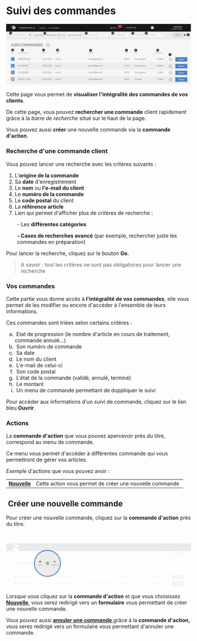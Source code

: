 # Suivi des commandes


![index-screenshotfionajoupilancom20150812135808](images/index-screenshotfionajoupilancom20150812135808.png)


<p>Cette page&nbsp;vous permet de <strong>visualiser l'int&eacute;gralit&eacute; des commandes de vos clients</strong>.</p>
<p>De cette page, vous pouvez <strong>rechercher une commande</strong> client rapidement gr&acirc;ce &agrave; la <em>barre de recherche</em> situ&eacute; sur le haut de la page.</p>
<p>Vous pouvez aussi <strong>cr&eacute;er</strong> une nouvelle commande via la <strong>commande d'action</strong>.</p>
<h3>Recherche d'une commande client</h3>
<p>Vous pouvez lancer une recherche avec les crit&egrave;res suivants :</p>
<ol>
<li>L'<strong>origine de la commande</strong></li>
<li>Sa <strong>date</strong> d'enregistrement</li>
<li>Le <strong>nom</strong> ou <strong>l'e-mail du client</strong></li>
<li>Le <strong>num&eacute;ro de la commande</strong></li>
<li>Le <strong>code postal</strong> du client</li>
<li>La <strong>r&eacute;f&eacute;rence article</strong></li>
<li>Lien qui permet d'afficher plus de crit&egrave;res de recherche :</li>
</ol>
<p style="padding-left: 30px;">- Les <strong>diff&eacute;rentes cat&eacute;gories</strong></p>
<p style="padding-left: 30px;"><strong>- Cases de recherches avanc&eacute;</strong> (par exemple, rechercher juste les commandes en pr&eacute;paration)</p>
<p>Pour lancer la recherche, cliquez sur le bouton <strong>Go</strong>.</p>
<blockquote>
<p>A savoir : tout les crit&egrave;res ne sont pas obligatoires pour lancer une recherche</p>
</blockquote>


<h3>Vos commandes</h3>
<p>Cette partie vous donne acc&egrave;s &agrave; <strong>l'int&eacute;gralit&eacute; de vos commandes</strong>, elle vous permet de les modifier ou encore d'acc&egrave;der &agrave; l'ensemble de leurs informations.</p>
<p>Ces commandes sont tri&eacute;es selon certains crit&egrave;res :</p>
<ol type="a">
<li>&nbsp;Etat de&nbsp;progression (le nombre d'article en cours de traitement, commande annul&eacute;...) &nbsp;</li>
<li>&nbsp;Son num&eacute;ro de commande &nbsp;&nbsp;</li>
<li>&nbsp;Sa date &nbsp;</li>
<li>&nbsp;Le nom du client &nbsp;</li>
<li>&nbsp;L'e-mail de celui-ci</li>
<li>&nbsp;Son code postal</li>
<li>&nbsp;L'&eacute;tat de la commande (valid&eacute;, annul&eacute;, termin&eacute;)</li>
<li>&nbsp;Le montant</li>
<li>&nbsp;Un menu de commande permettant de duppliquer le suivi&nbsp;</li>
</ol>
<p>Pour acc&eacute;der aux informations d'un suivi de commande, cliquez sur le lien bleu <strong>Ouvrir</strong>.</p>
<h3>Actions</h3>
<p>La&nbsp;<strong>commande d'action</strong>&nbsp;que vous pouvez apercevoir pr&egrave;s du titre, correspond au menu de commande.</p>
<p>Ce menu vous permet d'acc&eacute;der &agrave; diff&eacute;rentes commande qui vous permettront de g&eacute;rer vos articles.</p>
<p><em>Exemple</em> d'actions que vous pouvez avoir :</p>
<table>
<tbody>
<tr>
<td><strong><a href="/fr-fr/office/gestion-commerciale/ventes/NewTodo.aspx">Nouvelle</a></strong></td>
<td>Cette action vous permet de cr&eacute;er une nouvelle&nbsp;commande&nbsp;</td>
</tr>
</tbody>
</table>
<h2>&nbsp;Cr&eacute;er une nouvelle commande</h2>
<p>Pour cr&eacute;er une nouvelle&nbsp;commande, cliquez sur la&nbsp;<strong>commande d'action</strong>&nbsp;pr&egrave;s du titre.</p>
<p>&nbsp;</p>


![index-screenshotciappsimplemente](images/index-screenshotciappsimplemente.png)


<p>Lorsque vous cliquez sur la&nbsp;<strong>commande d'action</strong>&nbsp;et que vous choisissez <a title="Nouvelle" href="/fr-fr/office/gestion-commerciale/ventes/NewTodo.aspx"><strong>Nouvelle</strong></a>, vous serez redirig&eacute; vers un <strong>formulaire</strong> vous permettant de cr&eacute;er une nouvelle commande.</p>
<p>Vous pouvez aussi <a title="annuler une commande" href="/fr-fr/office/gestion-commerciale/ventes/AnnulationCommande.aspx"><strong>annuler une commande</strong> </a>gr&acirc;ce &agrave; la <strong>commande d'action,</strong> vous serez redirig&eacute; vers un formulaire vous permettant d'annuler une commande.</p>
<p>&nbsp;</p>

